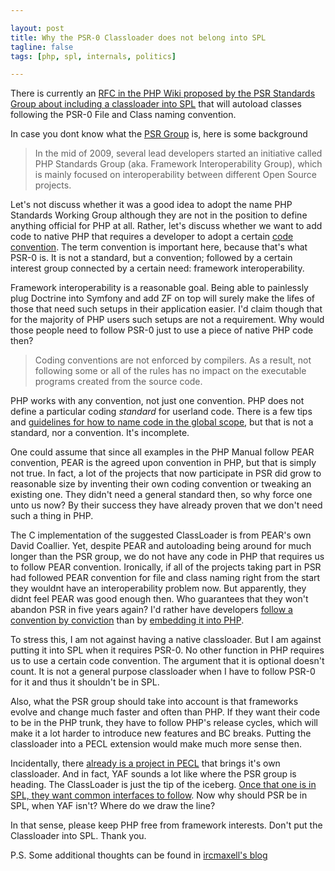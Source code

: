 ```yaml
---

layout: post
title: Why the PSR-0 Classloader does not belong into SPL
tagline: false
tags: [php, spl, internals, politics]

---
```


There is currently an [RFC in the PHP Wiki proposed by the PSR Standards Group about
including a classloader into SPL][1] that will autoload classes following the PSR-0 File
and Class naming convention.

In case you dont know what the [PSR Group][2] is, here is some background

> In the mid of 2009, several lead developers started an initiative called PHP Standards Group (aka. Framework Interoperability Group), which is mainly focused on interoperability between different Open Source projects.

Let's not discuss whether it was a good idea to adopt the name PHP Standards Working
Group although they are not in the position to define anything official for PHP at all.
Rather, let's discuss whether we want to add code to native PHP that requires a
developer to adopt a certain [code convention][6]. The term convention is important here,
because that's what PSR-0 is. It is not a standard, but a convention; followed by
a certain interest group connected by a certain need: framework interoperability.

Framework interoperability is a reasonable goal. Being able to painlessly plug Doctrine
into Symfony and add ZF on top will surely make the lifes of those that need such setups
in their application easier. I'd claim though that for the majority of PHP users such
setups are not a requirement. Why would those people need to follow PSR-0 just to
use a piece of native PHP code then?

> Coding conventions are not enforced by compilers. As a result, not following some or all of the rules has no impact on the executable programs created from the source code.

PHP works with any convention, not just one convention. PHP does not define a particular
coding *standard* for userland code. There is a few tips and [guidelines for how to
name code in the global scope][3], but that is not a standard, nor a convention.
It's incomplete.

One could assume that since all examples in the PHP Manual follow PEAR convention, PEAR
is the agreed upon convention in PHP, but that is simply not true. In fact, a lot of the
projects that now participate in PSR did grow to reasonable size by inventing their own
coding convention or tweaking an existing one. They didn't need a general standard then,
so why force one unto us now? By their success they have already proven that we don't
need such a thing in PHP.

The C implementation of the suggested ClassLoader is from PEAR's own David Coallier.
Yet, despite PEAR and autoloading being around for much longer than the PSR group, we
do not have any code in PHP that requires us to follow PEAR convention. Ironically, if
all of the projects taking part in PSR had followed PEAR convention for file and
class naming right from the start they wouldnt have an interoperability problem now.
But apparently, they didnt feel PEAR was good enough then. Who guarantees that they
won't abandon PSR in five years again? I'd rather have developers [follow a convention by
conviction][4] than by [embedding it into PHP][5].

To stress this, I am not against having a native classloader. But I am against
putting it into SPL when it requires PSR-0. No other function in PHP requires us to use
a certain code convention. The argument that it is optional doesn't count. It is not
a general purpose classloader when I have to follow PSR-0 for it and thus it
shouldn't be in SPL.

Also, what the PSR group should take into account is that frameworks evolve and change
much faster and often than PHP. If they want their code to be in the PHP trunk, they
have to follow PHP's release cycles, which will make it a lot harder to introduce new
features and BC breaks. Putting the classloader into a PECL extension would make much
more sense then.

Incidentally, there [already is a project in PECL][7] that brings it's own classloader.
And in fact, YAF sounds a lot like where the PSR group is heading. The ClassLoader is
just the tip of the iceberg. [Once that one is in SPL, they want common interfaces to
follow][8]. Now why should PSR be in SPL, when YAF isn't? Where do we draw the line?

In that sense, please keep PHP free from framework interests.
Don't put the Classloader into SPL.
Thank you.

P.S. Some additional thoughts can be found in [ircmaxell's blog][9]

[1]: https://wiki.php.net/rfc/splclassloader
[2]: https://groups.google.com/group/php-standards
[3]: http://docs.php.net/manual/en/userlandnaming.php
[4]: http://martinfowler.com/bliki/EnablingAttitude.html
[5]: http://martinfowler.com/bliki/DirectingAttitude.html
[6]: https://secure.wikimedia.org/wikipedia/en/wiki/Coding_conventions
[7]: http://docs.php.net/manual/en/book.yaf.php
[8]: https://groups.google.com/group/php-standards/browse_thread/thread/44158f606ad39b1a
[9]: http://blog.ircmaxell.com/2011/11/on-psr-0-being-included-in-phps-core.html